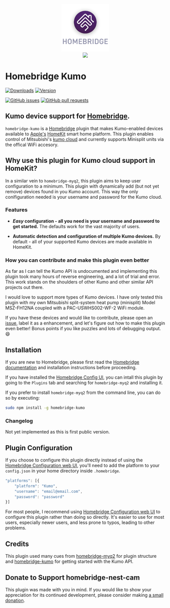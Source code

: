 <p align="center">
<img src="https://github.com/homebridge/branding/raw/master/logos/homebridge-wordmark-logo-vertical.png" width="150"><br/>
<img src="https://www.mitsubishicomfort.com/sites/default/themes/mitsubishicomfort/_assets/images/logo.png" width="150">
</p>


# Homebridge Kumo
[![Downloads](https://badgen.net/npm/dt/homebridge-kumo)](https://www.npmjs.com/package/homebridge-kumo)
[![Version](https://badgen.net/npm/v/homebridge-kumo)](https://www.npmjs.com/package/homebridge-kumo)

[![GitHub issues](https://img.shields.io/github/issues/fjs21/homebridge-kumo)](https://github.com/fjs21/homebridge-kumo/issues)
[![GitHub pull requests](https://img.shields.io/github/issues-pr/fjs21/homebridge-kumo)](https://github.com/fjs21/homebridge-kumo/pulls)

## Kumo device support for [Homebridge](https://homebridge.io).
`homebridge-kumo` is a [Homebridge](https://homebridge.io) plugin that makes Kumo-enabled devices available to [Apple's](https://www.apple.com) [HomeKit](https://www.apple.com/ios/home) smart home platform. This plugin enables control of Mitsubishi's [kumo cloud](https://www.mitsubishicomfort.com/kumocloud) and currently supports Minisplit units via the offical WiFi accesory.

## Why use this plugin for Kumo cloud support in HomeKit?
In a similar vein to `homebridge-myq2`, this plugin aims to keep user configuration to a minimum. This plugin with dynamically add (but not yet remove) devices found in you Kumo account. This way the only conifiguration needed is your username and password for the Kumo cloud.

### Features
- ***Easy* configuration - all you need is your username and password to get started.** The defaults work for the vast majority of users.

- **Automatic detection and configuration of multiple Kumo devices.** By default - all of your supported Kumo devices are made available in HomeKit.

### <A NAME="kumo-contribute"></A>How you can contribute and make this plugin even better
As far as I can tell the Kumo API is undocumented and implementing this plugin took many hours of reverse engineering, and a lot of trial and error. This work stands on the shoulders of other Kumo and other similar API projects out there.

I would love to support more types of Kumo devices. I have only tested this plugin with my own Mitsubishi split-system heat pump (minisplit) Model MSZ-FH12NA coupled with a PAC-USWHS002-WF-2 WiFi module.  

If you have these devices and would like to contribute, please open an [issue](https://github.com/fjs21/homebridge-kumo/issues), label it as a enhancement, and let's figure out how to make this plugin even better! Bonus points if you like puzzles and lots of debugging output. :smile:

## Installation
If you are new to Homebridge, please first read the [Homebridge](https://homebridge.io) [documentation](https://github.com/homebridge/homebridge/wiki) and installation instructions before proceeding.

If you have installed the [Homebridge Config UI](https://github.com/oznu/homebridge-config-ui-x), you can intall this plugin by going to the `Plugins` tab and searching for `homebridge-myq2` and installing it.

If you prefer to install `homebridge-myq2` from the command line, you can do so by executing:

```sh
sudo npm install -g homebridge-kumo
```

### Changelog
Not yet implemented as this is first public version.

## Plugin Configuration
If you choose to configure this plugin directly instead of using the [Homebridge Configuration web UI](https://github.com/oznu/homebridge-config-ui-x), you'll need to add the platform to your `config.json` in your home directory inside `.homebridge`.

```js
"platforms": [{
    "platform": "Kumo",
    "username": "email@email.com",
    "password": "password"
}]
```

For most people, I recommend using [Homebridge Configuration web UI](https://github.com/oznu/homebridge-config-ui-x) to configure this plugin rather than doing so directly. It's easier to use for most users, especially newer users, and less prone to typos, leading to other problems.

## Credits
This plugin used many cues from [homebridge-myq2](https://github.com/hjdhjd/homebridge-myq2/) for plugin structure and [homebridge-kumo](https://github.com/mikaelnelson/homebridge-kumo) for getting started with the Kumo API.

## Donate to Support homebridge-nest-cam
This plugin was made with you in mind. If you would like to show your appreciation for its continued development, please consider making [a small donation](https://www.paypal.com/cgi-bin/webscr?cmd=_donations&business=Y7PRYWBYVLMS2&item_name=homebridge-kumo&currency_code=USD&source=url).
